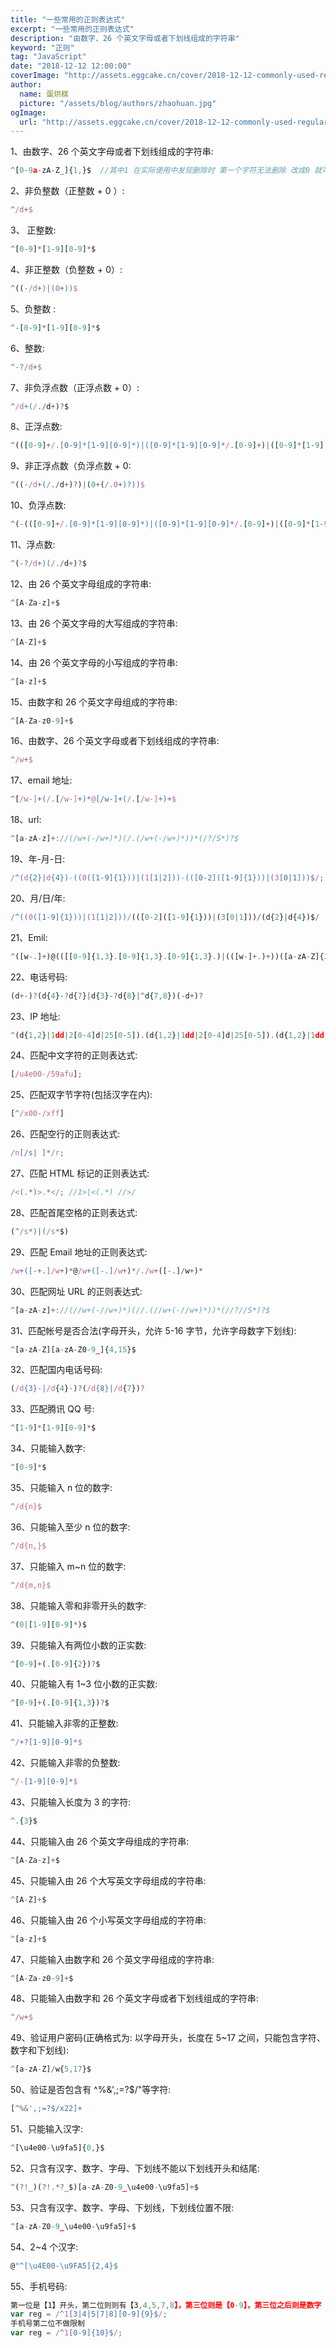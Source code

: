 ```yaml
---
title: "一些常用的正则表达式"
excerpt: "一些常用的正则表达式"
description: "由数字、26 个英文字母或者下划线组成的字符串"
keyword: "正则"
tag: "JavaScript"
date: "2018-12-12 12:00:00"
coverImage: "http://assets.eggcake.cn/cover/2018-12-12-commonly-used-regular-expressionsm.jpg"
author:
  name: 蛋烘糕
  picture: "/assets/blog/authors/zhaohuan.jpg"
ogImage:
  url: "http://assets.eggcake.cn/cover/2018-12-12-commonly-used-regular-expressionsm.jpg"
---
```


1、由数字、26 个英文字母或者下划线组成的字符串:

```js
^[0-9a-zA-Z_]{1,}$  //其中1 在实际使用中发现删除时 第一个字符无法删除 改成0 就可以删除了
```

2、非负整数（正整数 + 0 ）:

```js
^/d+$
```

3、 正整数:

```js
^[0-9]*[1-9][0-9]*$
```

4、非正整数（负整数 + 0）:

```js
^((-/d+)|(0+))$
```

5、负整数 :

```js
^-[0-9]*[1-9][0-9]*$
```

6、整数:

```js
^-?/d+$
```

7、非负浮点数（正浮点数 + 0）:

```js
^/d+(/./d+)?$
```

8、正浮点数:

```js
^(([0-9]+/.[0-9]*[1-9][0-9]*)|([0-9]*[1-9][0-9]*/.[0-9]+)|([0-9]*[1-9][0-9]*))$
```

9、非正浮点数（负浮点数 + 0:

```js
^((-/d+(/./d+)?)|(0+(/.0+)?))$
```

10、负浮点数:

```js
^(-(([0-9]+/.[0-9]*[1-9][0-9]*)|([0-9]*[1-9][0-9]*/.[0-9]+)|([0-9]*[1-9][0-9]*)))$
```

11、浮点数:

```js
^(-?/d+)(/./d+)?$
```

12、由 26 个英文字母组成的字符串:

```js
^[A-Za-z]+$
```

13、由 26 个英文字母的大写组成的字符串:

```js
^[A-Z]+$
```

14、由 26 个英文字母的小写组成的字符串:

```js
^[a-z]+$
```

15、由数字和 26 个英文字母组成的字符串:

```js
^[A-Za-z0-9]+$
```

16、由数字、26 个英文字母或者下划线组成的字符串:

```js
^/w+$
```

17、email 地址:

```js
^[/w-]+(/.[/w-]+)*@[/w-]+(/.[/w-]+)+$
```

18、url:

```js
^[a-zA-z]+://(/w+(-/w+)*)(/.(/w+(-/w+)*))*(/?/S*)?$
```

19、年-月-日:

```js
/^(d{2}|d{4})-((0([1-9]{1}))|(1[1|2]))-(([0-2]([1-9]{1}))|(3[0|1]))$/;
```

20、月/日/年:

```js
/^((0([1-9]{1}))|(1[1|2]))/(([0-2]([1-9]{1}))|(3[0|1]))/(d{2}|d{4})$/
```

21、Emil:

```js
^([w-.]+)@(([[0-9]{1,3}.[0-9]{1,3}.[0-9]{1,3}.)|(([w-]+.)+))([a-zA-Z]{2,4}|[0-9]{1,3})(]?)$
```

22、电话号码:

```js
(d+-)?(d{4}-?d{7}|d{3}-?d{8}|^d{7,8})(-d+)?
```

23、IP 地址:

```js
^(d{1,2}|1dd|2[0-4]d|25[0-5]).(d{1,2}|1dd|2[0-4]d|25[0-5]).(d{1,2}|1dd|2[0-4]d|25[0-5]).(d{1,2}|1dd|2[0-4]d|25[0-5])$
```

24、匹配中文字符的正则表达式:

```js
[/u4e00-/59afu];
```

25、匹配双字节字符(包括汉字在内):

```js
[^/x00-/xff]
```

26、匹配空行的正则表达式:

```js
/n[/s| ]*/r;
```

27、匹配 HTML 标记的正则表达式:

```js
/<(.*)>.*</; //1>|<(.*) //>/
```

28、匹配首尾空格的正则表达式:

```js
(^/s*)|(/s*$)
```

29、匹配 Email 地址的正则表达式:

```js
/w+([-+.]/w+)*@/w+([-.]/w+)*/./w+([-.]/w+)*
```

30、匹配网址 URL 的正则表达式:

```js
^[a-zA-z]+://(//w+(-//w+)*)(//.(//w+(-//w+)*))*(//?//S*)?$
```

31、匹配帐号是否合法(字母开头，允许 5-16 字节，允许字母数字下划线):

```js
^[a-zA-Z][a-zA-Z0-9_]{4,15}$
```

32、匹配国内电话号码:

```js
(/d{3}-|/d{4}-)?(/d{8}|/d{7})?
```

33、匹配腾讯 QQ 号:

```js
^[1-9]*[1-9][0-9]*$
```

34、只能输入数字:

```js
^[0-9]*$
```

35、只能输入 n 位的数字:

```js
^/d{n}$
```

36、只能输入至少 n 位的数字:

```js
^/d{n,}$
```

37、只能输入 m~n 位的数字:

```js
^/d{m,n}$
```

38、只能输入零和非零开头的数字:

```js
^(0|[1-9][0-9]*)$
```

39、只能输入有两位小数的正实数:

```js
^[0-9]+(.[0-9]{2})?$
```

40、只能输入有 1~3 位小数的正实数:

```js
^[0-9]+(.[0-9]{1,3})?$
```

41、只能输入非零的正整数:

```js
^/+?[1-9][0-9]*$
```

42、只能输入非零的负整数:

```js
^/-[1-9][0-9]*$
```

43、只能输入长度为 3 的字符:

```js
^.{3}$
```

44、只能输入由 26 个英文字母组成的字符串:

```js
^[A-Za-z]+$
```

45、只能输入由 26 个大写英文字母组成的字符串:

```js
^[A-Z]+$
```

46、只能输入由 26 个小写英文字母组成的字符串:

```js
^[a-z]+$
```

47、只能输入由数字和 26 个英文字母组成的字符串:

```js
^[A-Za-z0-9]+$
```

48、只能输入由数字和 26 个英文字母或者下划线组成的字符串:

```js
^/w+$
```

49、验证用户密码(正确格式为: 以字母开头，长度在 5~17 之间，只能包含字符、数字和下划线):

```js
^[a-zA-Z]/w{5,17}$
```

50、验证是否包含有 ^%&',;=?\$/"等字符:

```js
[^%&',;=?$/x22]+
```

51、只能输入汉字:

```js
^[\u4e00-\u9fa5]{0,}$
```

52、只含有汉字、数字、字母、下划线不能以下划线开头和结尾:

```js
^(?!_)(?!.*?_$)[a-zA-Z0-9_\u4e00-\u9fa5]+$
```

53、只含有汉字、数字、字母、下划线，下划线位置不限:

```js
^[a-zA-Z0-9_\u4e00-\u9fa5]+$
```

54、2~4 个汉字:

```js
@"^[\u4E00-\u9FA5]{2,4}$
```

55、手机号码:

```js
第一位是【1】开头，第二位则则有【3,4,5,7,8】，第三位则是【0-9】，第三位之后则是数字【0-9】
var reg = /^1[3|4|5|7|8][0-9]{9}$/;
手机号第二位不做限制
var reg = /^1[0-9]{10}$/;
```
